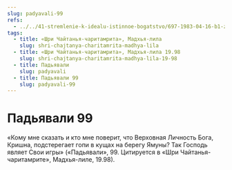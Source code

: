 ```yaml
---
slug: padyavali-99
refs:
  - ../../41-stremlenie-k-idealu-istinnoe-bogatstvo/697-1983-04-16-b1-zhizn-v-stremlenii-k-idealu-obladaet-velichajshej-tsennostyu.md
tags:
  - title: «Шри Чайтанья-чаритамрита», Мадхья-лила
    slug: shri-chajtanya-charitamrita-madhya-lila
  - title: «Шри Чайтанья-чаритамрита», Мадхья-лила 19.98
    slug: shri-chajtanya-charitamrita-madhya-lila-19-98
  - title: Падьявали
    slug: padyavali
  - title: Падьявали 99
    slug: padyavali-99
---
```


# Падьявали 99

«Кому мне сказать и кто мне поверит, что Верховная Личность Бога, Кришна, подстерегает гопи в кущах на берегу Ямуны? Так Господь являет Свои игры» («Падьявали», 99. Цитируется в «Шри Чайтанья-чаритамрите», Мадхья-лиле, 19.98).

